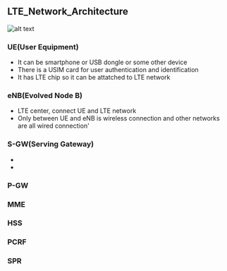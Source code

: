 ## LTE_Network_Architecture
![alt text](https://www.netmanias.com/ko/?m=attach&no=28769 "Logo Title Text 1")

### UE(User Equipment)
- It can be smartphone or USB dongle or some other device
- There is a USIM card for user authentication and identification
- It has LTE chip so it can be attatched to LTE network
### eNB(Evolved Node B)
- LTE center, connect UE and LTE network
- Only between UE and eNB is wireless connection and other networks are all wired connection'
### S-GW(Serving Gateway)
-
- 
### P-GW
### MME
### HSS
### PCRF
### SPR
